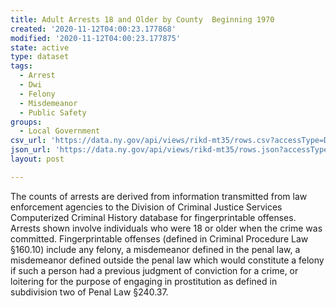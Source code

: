 ```yaml
---
title: Adult Arrests 18 and Older by County  Beginning 1970
created: '2020-11-12T04:00:23.177868'
modified: '2020-11-12T04:00:23.177875'
state: active
type: dataset
tags:
  - Arrest
  - Dwi
  - Felony
  - Misdemeanor
  - Public Safety
groups:
  - Local Government
csv_url: 'https://data.ny.gov/api/views/rikd-mt35/rows.csv?accessType=DOWNLOAD'
json_url: 'https://data.ny.gov/api/views/rikd-mt35/rows.json?accessType=DOWNLOAD'
layout: post

---
```

The counts of arrests are derived from information transmitted from law enforcement agencies to the Division of Criminal Justice Services Computerized Criminal History database for fingerprintable offenses.  Arrests shown involve individuals who were 18 or older when the crime was committed.  Fingerprintable offenses (defined in Criminal Procedure Law §160.10) include any felony, a misdemeanor defined in the penal law, a misdemeanor defined outside the penal law which would constitute a felony if such a person had a previous judgment of conviction for a crime, or loitering for the purpose of engaging in prostitution as defined in subdivision two of Penal Law §240.37.
